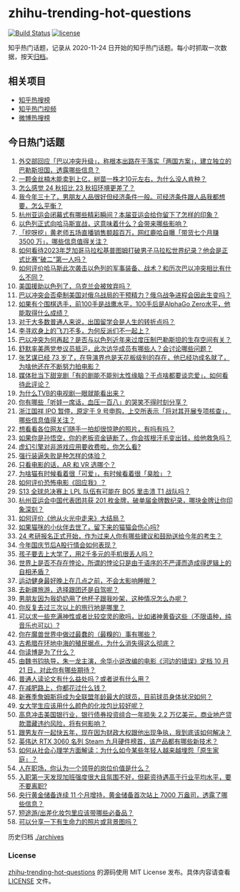 # zhihu-trending-hot-questions

[![Build Status](https://github.com/justjavac/zhihu-trending-hot-questions/workflows/ci/badge.svg?branch=master)](https://github.com/justjavac/zhihu-trending-hot-questions/actions)
[![license](https://img.shields.io/github/license/justjavac/zhihu-trending-hot-questions)](https://github.com/justjavac/zhihu-trending-hot-questions/blob/master/LICENSE)

知乎热门话题，记录从 2020-11-24
日开始的知乎热门话题。每小时抓取一次数据，按天[归档](./archives)。

## 相关项目

- [知乎热搜榜](https://github.com/justjavac/zhihu-trending-top-search)
- [知乎热门视频](https://github.com/justjavac/zhihu-trending-hot-video)
- [微博热搜榜](https://github.com/justjavac/weibo-trending-hot-search)

## 今日热门话题

<!-- BEGIN -->
<!-- 最后更新时间 Mon Oct 09 2023 01:11:50 GMT+0800 (China Standard Time) -->

1. [外交部回应「巴以冲突升级」，称根本出路在于落实「两国方案」，建立独立的巴勒斯坦国，透露哪些信息？](https://www.zhihu.com/question/625102612)
1. [一颗金丝楠木能卖到上亿，树苗一株才10元左右，为什么没人肯种？](https://www.zhihu.com/question/617358912)
1. [怎么感觉 24 秋招比 23 秋招环境更差了？](https://www.zhihu.com/question/618357219)
1. [我今年三十了，男朋友人品很好但经济条件一般。可经济条件跟人品我都想要，怎么平衡？](https://www.zhihu.com/question/624623991)
1. [杭州亚运会闭幕式有哪些精彩瞬间？本届亚运会给你留下了怎样的印象？](https://www.zhihu.com/question/624855009)
1. [以色列正式向哈马斯宣战，这意味着什么？会带来哪些影响？](https://www.zhihu.com/question/625185576)
1. [「挖呀挖」黄老师五场直播销售额超百万，网红鹿哈自曝「带货七个月赚 3500 万」，哪些信息值得关注？](https://www.zhihu.com/question/625102048)
1. [如何看待2023年芝加哥马拉松基普图姆打破男子马拉松世界纪录？他会是正式比赛“破二”第一人吗？](https://www.zhihu.com/question/625208799)
1. [如何评价哈马斯此次袭击以色列的军事装备、战术？和历次巴以冲突相比有什么不同？](https://www.zhihu.com/question/625106636)
1. [美国援助以色列了，乌克兰会被放弃吗？](https://www.zhihu.com/question/625063416)
1. [巴以冲突会否牵制美国对俄乌战局的干预精力？俄乌战争进程会因此生变吗？](https://www.zhihu.com/question/625094165)
1. [如果有个围棋选手，前100手是战鹰水平，100手后是AlphaGo Zero水平，他能取得什么成绩？](https://www.zhihu.com/question/624522745)
1. [对于大多数普通人来说，出国留学会是人生的转折点吗？](https://www.zhihu.com/question/624334324)
1. [李寻欢身上的飞刀不多，为何反派们不一起上？](https://www.zhihu.com/question/622346804)
1. [巴以冲突为何再起？是否与以色列近年来过度压制巴勒斯坦的生存空间有关？](https://www.zhihu.com/question/625097253)
1. [舒默率美两党参议员抵沪，此次访华成员有哪些人？会讨论哪些问题？](https://www.zhihu.com/question/624977331)
1. [张艺谋已经 73 岁了，在导演界也是天花板级别的存在，他已经功成名就了，为啥他还在不断努力拍电影？](https://www.zhihu.com/question/624711628)
1. [媒体批当下甜宠剧「有的剧能不能别太性缘脑？干点啥都要谈恋爱」，如何看待此评论？](https://www.zhihu.com/question/625127834)
1. [为什么TVB的电视剧一眼就能看出来？](https://www.zhihu.com/question/323209204)
1. [你有哪些「听娃一席话，血压一百八」的哭笑不得时刻分享？](https://www.zhihu.com/question/623112037)
1. [浙江国祥 IPO 暂停，原定于 9 号申购，上交所表示「将对其开展专项核查」，哪些信息值得关注？](https://www.zhihu.com/question/625131567)
1. [想看看各位网友们随手一拍却很惊艳的照片，有吗有吗？](https://www.zhihu.com/question/545454775)
1. [如果你是孙悟空，你的老板资金链断了，你会拔根汗毛变出钱，给他救急吗？](https://www.zhihu.com/question/624027358)
1. [虚幻引擎对非游戏应用要收费啦，你怎么看?](https://www.zhihu.com/question/624884825)
1. [强行装逼失败是种怎样的体验？](https://www.zhihu.com/question/29352954)
1. [只看电影的话，AR 和 VR 选哪个？](https://www.zhihu.com/question/623987453)
1. [为啥猫有时候看着很「可爱」，有时候看着很「臭脸」？](https://www.zhihu.com/question/622606973)
1. [如何评价恐怖电影《回应我》？](https://www.zhihu.com/question/621995048)
1. [S13 全球总决赛上 LPL 队伍有可能在 BO5 里击溃 T1 战队吗？](https://www.zhihu.com/question/624960918)
1. [杭州亚运会中国代表团共获 201 枚金牌，破单届金牌数纪录，哪块金牌让你印象深刻？](https://www.zhihu.com/question/625027374)
1. [如何评价《他从火光中走来》大结局？](https://www.zhihu.com/question/624901050)
1. [如果猫咪的小伙伴去世了，留下来的猫猫会伤心吗?](https://www.zhihu.com/question/624807459)
1. [24 考研报名正式开始，作为过来人你有哪些建议和鼓励送给今年的考生？](https://www.zhihu.com/question/624993331)
1. [今年国庆节后A股行情会如何表现？](https://www.zhihu.com/question/624996988)
1. [孩子要去上大学了，用2千多元的手机很丢人吗？](https://www.zhihu.com/question/616927172)
1. [世界上是否不存在悖论，所谓的悖论只是由于语序的不严谨而造成得逻辑上的自相矛盾？](https://www.zhihu.com/question/563509842)
1. [运动健身最好晚上在几点之前，不会太影响睡眠？](https://www.zhihu.com/question/621507881)
1. [去新疆旅游，选择跟团还是自驾呢？](https://www.zhihu.com/question/622460541)
1. [男朋友因为我奶奶用了他杯子跟我吵架，这种情况怎么办呢？](https://www.zhihu.com/question/618848739)
1. [你反复去过三次以上的旅行地是哪里？](https://www.zhihu.com/question/624680480)
1. [可以求一些充满神性或者比较空灵的歌吗，比如诸神黄昏这些（不限语种，纯音乐也可以）?](https://www.zhihu.com/question/624529846)
1. [你在魔兽世界中做过最蠢的（最糗的）事有哪些？](https://www.zhihu.com/question/265899862)
1. [古希腊在环地中海的殖民据点，为什么消失得这么彻底？](https://www.zhihu.com/question/624650044)
1. [你读博是为了什么？](https://www.zhihu.com/question/620652413)
1. [由魏书钧执导，朱一龙主演，余华小说改编的电影《河边的错误》定档 10 月 21 日，对此你有哪些期待？](https://www.zhihu.com/question/625100936)
1. [普通人读论文有什么益处吗？或者说有什么用？](https://www.zhihu.com/question/443390969)
1. [在减肥路上，你都花过什么钱？](https://www.zhihu.com/question/620704799)
1. [新赛季詹姆斯将成为全联盟年龄最大的球员，目前球员身体状况如何？](https://www.zhihu.com/question/624877328)
1. [女大学生应该用什么颜色的化妆包比较好呢？](https://www.zhihu.com/question/327002575)
1. [高息冲击美国银行业，银行债券投资组合一年损失 2.2 万亿美元，商业地产贷款潜藏违约风险，将有何影响？](https://www.zhihu.com/question/625023342)
1. [跟男友在一起快五年，现在因为财政大权跟他出现争执，我到底该如何解决？](https://www.zhihu.com/question/624434147)
1. [英伟达 RTX 3060 名列 Steam 九月硬件榜首，该产品都有哪些新技术？](https://www.zhihu.com/question/624595853)
1. [如何从社会心理学方面解读：为什么如今某些年轻人越来越埋怨「原生家庭」？](https://www.zhihu.com/question/533886890)
1. [人在职场，你认为一个领导的岗位价值是什么？](https://www.zhihu.com/question/624900794)
1. [入职第一天发现加班强度很大且氛围不好，但薪资待遇高于行业平均水平，要不要离职?](https://www.zhihu.com/question/622558906)
1. [央行黄金储备连续 11 个月增持，黄金储备首次站上 7000 万盎司，透露了哪些信息？](https://www.zhihu.com/question/625102080)
1. [短途游/出差化妆包里应该带哪些必备品？](https://www.zhihu.com/question/622787640)
1. [可以分享一下有生命力的照片或背景图吗？](https://www.zhihu.com/question/624607243)

<!-- END -->

历史归档 [./archives](./archives)

### License

[zhihu-trending-hot-questions](https://github.com/justjavac/zhihu-trending-hot-questions)
的源码使用 MIT License 发布。具体内容请查看 [LICENSE](./LICENSE) 文件。
